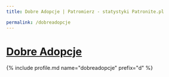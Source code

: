 ```yaml
---
title: Dobre Adopcje | Patromierz - statystyki Patronite.pl

permalink: /dobreadopcje
---
```


# [Dobre Adopcje](https://patronite.pl/dobreadopcje)

{% include profile.md name="dobreadopcje" prefix="d" %}
